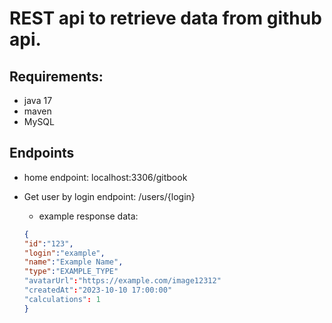 REST api to retrieve data from github api.
========

Requirements:
-------------

- java 17
- maven
- MySQL

Endpoints
--------

- home endpoint: localhost:3306/gitbook

- Get user by login endpoint: /users/{login}
    - example response data:
  ``` Json
  {
  "id":"123",
  "login":"example",
  "name":"Example Name",
  "type":"EXAMPLE_TYPE"
  "avatarUrl":"https://example.com/image12312"
  "createdAt":"2023-10-10 17:00:00"
  "calculations": 1
  }
  


